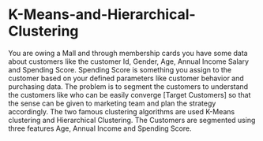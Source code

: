 # K-Means-and-Hierarchical-Clustering
You are owing a Mall and through membership cards you have some data about customers like the customer Id, Gender, Age, Annual Income Salary and Spending Score. 
Spending Score is something you assign to the customer based on your defined parameters like customer behavior and purchasing data.
The problem is to segment the customers to understand the customers like who can be easily converge [Target Customers] so that the sense can be given to marketing team and plan the strategy accordingly.
The two famous clustering algorithms are used K-Means clustering and Hierarchical Clustering.
The Customers are segmented using three features Age, Annual Income and Spending Score.
